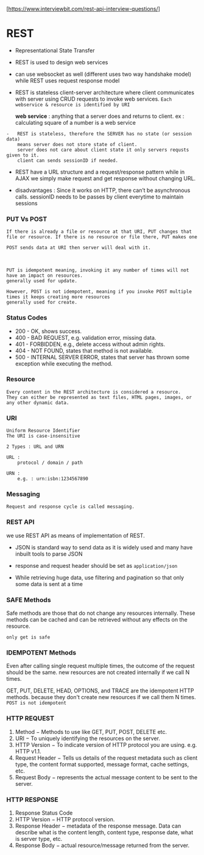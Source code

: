 [https://www.interviewbit.com/rest-api-interview-questions/]

# REST

-   Representational State Transfer
-   REST is used to design web services 
-   can use websocket as well (different uses two way handshake model) while REST uses request response model
-   REST is stateless client-server architecture where client communicates with 
    server using CRUD requests to invoke web services.
    `Each webservice & resource is identified by URI`
    <br />

    **web service** : anything that a server does and returns to client.
        ex : calculating square of a number is a web service

```
-   REST is stateless, therefore the SERVER has no state (or session data)
    means server does not store state of client.
    server does not care about client state it only servers requsts given to it.
    client can sends sessionID if needed.
```

-   REST have a URL structure and a request/response pattern
    while in AJAX we simply make request and get response without changing URL.

-   disadvantages :
        Since it works on HTTP, there can’t be asynchronous calls.
        sessionID needs to be passes by client everytime to maintain sessions


### PUT Vs POST
    If there is already a file or resource at that URI, PUT changes that file or resource. If there is no resource or file there, PUT makes one

    POST sends data at URI then server will deal with it.
<br/>

    PUT is idempotent meaning, invoking it any number of times will not have an impact on resources.
    generally used for update.

    However, POST is not idempotent, meaning if you invoke POST multiple times it keeps creating more resources
    generally used for create.


### Status Codes
-   200 - OK, shows success.
-   400 - BAD REQUEST, e.g. validation error, missing data.
-   401 - FORBIDDEN, e.g., delete access without admin rights.
-   404 - NOT FOUND, states that method is not available.
-   500 - INTERNAL SERVER ERROR, states that server has thrown some exception while executing the method.


### Resource
    Every content in the REST architecture is considered a resource.
    They can either be represented as text files, HTML pages, images, or any other dynamic data.


### URI
    Uniform Resource Identifier
    The URI is case-insensitive 

    2 Types : URL and URN

    URL :
        protocol / domain / path

    URN :
        e.g. : urn:isbn:1234567890
    

### Messaging
    Request and response cycle is called messaging.

### REST API
we use REST API as means of implementation of REST.
-   JSON is standard way to send data as it is widely used 
        and many have inbuilt tools to parse JSON

-   response and request header should be set as `application/json`

-   While retrieving huge data, use filtering and pagination so that only some
    data is sent at a time


### SAFE Methods
Safe methods are those that do not change any resources internally. These methods can be cached and can be retrieved without any effects on the resource.

`only get is safe`

### IDEMPOTENT Methods
Even after calling single request multiple times, the outcome of the request should be the same. new resources are not created internally if we call N times.

GET, PUT, DELETE, HEAD, OPTIONS, and TRACE are the idempotent HTTP methods. because they don't create new resources if we call them N times.
` POST is not idempotent `


### HTTP REQUEST

1.  Method − Methods to use like GET, PUT, POST, DELETE etc. 
1.  URI − To uniquely identifying the resources on the server.
1.  HTTP Version − To indicate version of HTTP protocol you are using. e.g. HTTP v1.1.
1.  Request Header − Tells us details of the request metadata such as client type, the content format supported, message format, cache settings, etc.
1.  Request Body − represents the actual message content to be sent to the server.

### HTTP RESPONSE 

1.  Response Status Code
1.  HTTP Version − HTTP protocol version.
1.  Response Header − metadata of the response message. Data can describe what is the content length, content type, response date, what is server type, etc.
1.  Response Body − actual resource/message returned from the server.